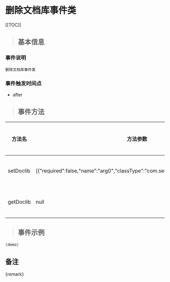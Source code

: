 # 删除文档库事件类

[[TOC]]

>## 基本信息

### 事件说明
```text
删除文档库事件类
```

### 事件触发时间点
- after

>## 事件方法

方法名 | 方法参数 | 方法返回值 | 版本 | 参数描述
 --- | --- | --- | --- | --- 
setDoclib|[{"required":false,"name":"arg0","classType":"com.seeyon.apps.doc.bo.DocLibBO"}]|void|设置Doc库
getDoclib|null|com.seeyon.apps.doc.bo.DocLibBO|获取Doc库


> ## 事件示例

```java
{demo}
```

## 备注
{remark}